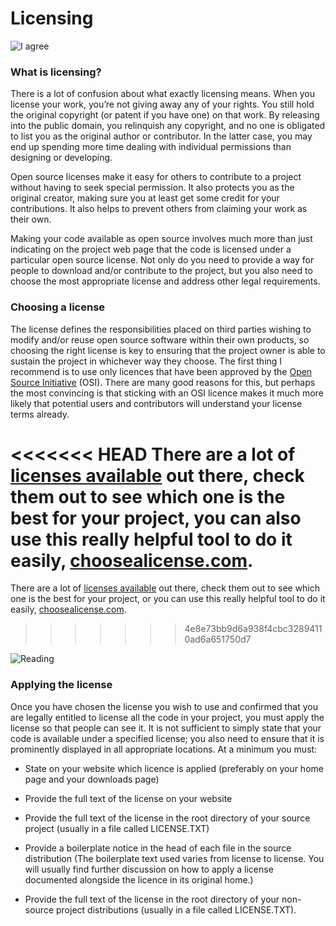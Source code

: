 # Licensing

![I agree](http://i.imgur.com/jf133hu.jpg "I agree")

### What is licensing?

There is a lot of confusion about what exactly licensing means. When you license your work, you’re not giving away any of your rights. You still hold the original copyright (or patent if you have one) on that work. By releasing into the public domain, you relinquish any copyright, and no one is obligated to list you as the original author or contributor. In the latter case, you may end up spending more time dealing with individual permissions than designing or developing.

Open source licenses make it easy for others to contribute to a project without having to seek special permission. It also protects you as the original creator, making sure you at least get some credit for your contributions. It also helps to prevent others from claiming your work as their own.

Making your code available as open source involves much more than just indicating on the project web page that the code is licensed under a particular open source license. Not only do you need to provide a way for people to download and/or contribute to the project, but you also need to choose the most appropriate license and address other legal requirements.

### Choosing a license

The license defines the responsibilities placed on third parties wishing to modify and/or reuse open source software within their own products, so choosing the right license is key to ensuring that the project owner is able to sustain the project in whichever way they choose. The first thing I recommend is to use only licences that have been approved by the [Open Source Initiative](http://opensource.org/) (OSI). There are many good reasons for this, but perhaps the most convincing is that sticking with an OSI licence makes it much more likely that potential users and contributors will understand your license terms already.

<<<<<<< HEAD
There are a lot of [licenses available](http://opensource.org/licenses/alphabetical) out there, check them out to see which one is the best for your project, you can also use this really helpful tool to do it easily, [choosealicense.com](choosealicense.com).
=======
There are a lot of [licenses available](http://opensource.org/licenses/alphabetical) out there, check them out to see which one is the best for your project, or you can use this really helpful tool to do it easily, [choosealicense.com](http://choosealicense.com).
>>>>>>> 4e8e73bb9d6a938f4cbc32894110ad6a651750d7

![Reading](http://i.imgur.com/mNZzURP.jpg?1 "WTF")

### Applying the license

Once you have chosen the license you wish to use and confirmed that you are legally entitled to license all the code in your project, you must apply the license so that people can see it. It is not sufficient to simply state that your code is available under a specified license; you also need to ensure that it is prominently displayed in all appropriate locations. At a minimum you must:

* State on your website which licence is applied (preferably on your home page and your downloads page)


* Provide the full text of the license on your website


* Provide the full text of the license in the root directory of your source project (usually in a file called LICENSE.TXT)


* Provide a boilerplate notice in the head of each file in the source distribution (The boilerplate text used varies from license to license. You will usually find further discussion on how to apply a license documented alongside the licence in its original home.)


* Provide the full text of the license in the root directory of your non-source project distributions (usually in a file called LICENSE.TXT).


